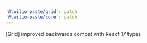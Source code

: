 ```yaml
---
'@twilio-paste/grid': patch
'@twilio-paste/core': patch
---
```


[Grid] improved backwards compat with React 17 types
